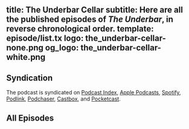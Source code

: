title: The Underbar Cellar
subtitle: Here are all the published episodes of *The Underbar*, in reverse chronological order.
template: episode/list.tx
logo: the_underbar-cellar-none.png
og_logo: the_underbar-cellar-white.png
---

## Syndication

The podcast is syndicated on
[Podcast Index](https://podcastindex.org/podcast/7377089),
[Apple Podcasts](https://podcasts.apple.com/us/podcast/the-underbar/id1821292042),
[Spotify](https://open.spotify.com/show/4pdXwG9MdVKNPPJouTp6z7),
[Podlink](https://pod.link/1821292042),
[Podchaser](https://www.podchaser.com/podcasts/the-underbar-5970261),
[Castbox](https://castbox.fm/channel/id6649076),
and
[Pocketcast](https://pocketcasts.com/podcasts/700902d0-2cb8-013e-d33f-0eeccf47baff).

## All Episodes
